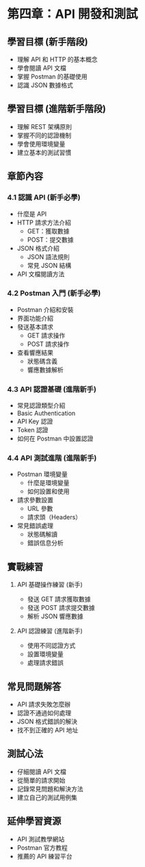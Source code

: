 # 第四章：API 開發和測試

## 學習目標 (新手階段)
- 理解 API 和 HTTP 的基本概念
- 學會閱讀 API 文檔
- 掌握 Postman 的基礎使用
- 認識 JSON 數據格式

## 學習目標 (進階新手階段)
- 理解 REST 架構原則
- 掌握不同的認證機制
- 學會使用環境變量
- 建立基本的測試習慣

## 章節內容

### 4.1 認識 API (新手必學)
- 什麼是 API
- HTTP 請求方法介紹
  - GET：獲取數據
  - POST：提交數據
- JSON 格式介紹
  - JSON 語法規則
  - 常見 JSON 結構
- API 文檔閱讀方法

### 4.2 Postman 入門 (新手必學)
- Postman 介紹和安裝
- 界面功能介紹
- 發送基本請求
  - GET 請求操作
  - POST 請求操作
- 查看響應結果
  - 狀態碼含義
  - 響應數據解析

### 4.3 API 認證基礎 (進階新手)
- 常見認證類型介紹
- Basic Authentication
- API Key 認證
- Token 認證
- 如何在 Postman 中設置認證

### 4.4 API 測試進階 (進階新手)
- Postman 環境變量
  - 什麼是環境變量
  - 如何設置和使用
- 請求參數設置
  - URL 參數
  - 請求頭（Headers）
- 常見錯誤處理
  - 狀態碼解讀
  - 錯誤信息分析

## 實戰練習
1. API 基礎操作練習 (新手)
   - 發送 GET 請求獲取數據
   - 發送 POST 請求提交數據
   - 解析 JSON 響應數據

2. API 認證練習 (進階新手)
   - 使用不同認證方式
   - 設置環境變量
   - 處理請求錯誤

## 常見問題解答
- API 請求失敗怎麼辦
- 認證不通過如何處理
- JSON 格式錯誤的解決
- 找不到正確的 API 地址

## 測試心法
- 仔細閱讀 API 文檔
- 從簡單的請求開始
- 記錄常見問題和解決方法
- 建立自己的測試用例集

## 延伸學習資源
- API 測試教學網站
- Postman 官方教程
- 推薦的 API 練習平台 